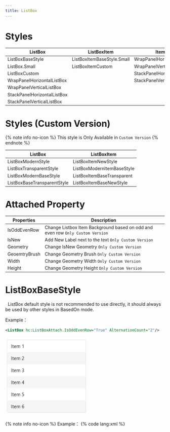 ```yaml
---
title: ListBox
---
```


# Styles
|ListBox|ListBoxItem|ItemsPanelTemplate|
|-|-|-|
|ListBoxBaseStyle|ListBoxItemBaseStyle.Small|WrapPanelHorizontalItemsPanelTemplate|
|ListBox.Small|ListBoxItemCustom|WrapPanelVerticalItemsPanelTemplate|
|ListBoxCustom||StackPanelHorizontalItemsPanelTemplate|
|WrapPanelHorizontalListBox||StackPanelVerticalItemsPanelTemplate|
|WrapPanelVerticalListBox|||
|StackPanelHorizontalListBox|||
|StackPanelVerticalListBox|||

# Styles (Custom Version)
{% note info no-icon %}
This style is Only Available in `Custom Version`
{% endnote %}

|ListBox|ListBoxItem|
|-|-|
|ListBoxModernStyle|ListBoxItemNewStyle|
|ListBoxTransparentStyle|ListBoxModernItemBaseStyle|
|ListBoxModernBaseStyle|ListBoxItemBaseTransparent|
|ListBoxBaseTransparentStyle|ListBoxItemBaseNewStyle|

# Attached Property
| Properties | Description |
| - | - |
| IsOddEvenRow  | Change Listbox Item Background based on odd and even row  `Only Custom Version` |
| IsNew  | Add New Label next to the text  `Only Custom Version` |
| Geometry  | Change IsNew Geometry  `Only Custom Version` |
| GeoemtryBrush  | Change Geometry Brush  `Only Custom Version` |
| Width  | Change Geometry Width  `Only Custom Version` |
| Height  | Change Geometry Height  `Only Custom Version` |

# ListBoxBaseStyle

  ListBox default style is not recommended to use directly, it should always be used by other styles in BasedOn mode.

Example：
```xml
<ListBox hc:ListBoxAttach.IsOddEvenRow="True" AlternationCount="2"/>
```

![ListBox.IsOddEvenRow](https://raw.githubusercontent.com/ghost1372/Resources/main/HandyControls/Docs/ListBoxIsOddOrEven.png)

{% note info no-icon %}
Example：
{% code lang:xml %}
<Style BasedOn = "{StaticResource ListBoxBaseStyle}" TargetType = "ListBox" />
{% endcode %}

![ListBox.BaseStyle](https://raw.githubusercontent.com/HandyOrg/HandyOrgResource/master/HandyControl/Doc/native_controls/ListBox.BaseStyle.png)

{% endnote %}

#  ListBoxCustom : ListBoxBaseStyle

ListBox ListCustomstyle, which retains the basic attribute style of the Listbox, and the data display style is customized by the current user to achieve personalized customization.

{% note info no-icon %}
Example：
{% code lang:xml %}
    <ListBox Margin="10" ItemsSource="{Binding Datas}"  
             Style="{DynamicResource ListBoxCustom}">
        <ListBox.ItemTemplate>
            <DataTemplate>
                <Border BorderThickness="1" BorderBrush="Black" Margin="0,5">
                    <DockPanel LastChildFill="True">
                        <Path DockPanel.Dock="Left" Fill="YellowGreen" Width="20" Margin="10,0,10,0" HorizontalAlignment="Center" Data="{DynamicResource BubbleTailGeometry}"></Path>
                        <TextBlock Padding="10" Text="{Binding Name}"></TextBlock>
                    </DockPanel>
                </Border>
            </DataTemplate>
        </ListBox.ItemTemplate>
    </ListBox>
{% endcode %}



![ListBox.CustomStyle](https://raw.githubusercontent.com/HandyOrg/HandyOrgResource/master/HandyControl/Doc/native_controls/ListBox.CustomStyle.png)

{% endnote %}

#  WrapPanelHorizontalListBox : ListBoxCustom

The layout container is WrapPanel, and the display style is horizontal.

{% note info no-icon %}
Example：
{% code lang:xml %}
    <ListBox Margin="10" ItemsSource="{Binding Datas}"  
             Style="{DynamicResource WrapPanelHorizontalListBox}">
        <ListBox.ItemTemplate>
            <DataTemplate>
                <Border BorderThickness="1" BorderBrush="Black" Margin="5,0">
                    <DockPanel LastChildFill="True">
                        <Path DockPanel.Dock="Left" Fill="YellowGreen" Width="20" Margin="10,0,10,0" HorizontalAlignment="Center" Data="{DynamicResource BubbleTailGeometry}"></Path>
                        <TextBlock Padding="10" Text="{Binding Name}"></TextBlock>
                    </DockPanel>
                </Border>
            </DataTemplate>
        </ListBox.ItemTemplate>
    </ListBox>
{% endcode %}

![ListBox.WrapPanelHorizontalStyle](https://raw.githubusercontent.com/HandyOrg/HandyOrgResource/master/HandyControl/Doc/native_controls/ListBox.WrapPanelHorizontalStyle.png)

{% endnote %}

#  WrapPanelVerticalListBox : ListBoxCustom

The layout container is WrapPanel, and the display style is vertical.

{% note info no-icon %}
Example：
{% code lang:xml %}
    <ListBox Margin="10" ItemsSource="{Binding Datas}"  
             Style="{DynamicResource WrapPanelVerticalListBox}">
        <ListBox.ItemTemplate>
            <DataTemplate>
                <Border BorderThickness="1" BorderBrush="Black" Margin="0,5">
                    <DockPanel LastChildFill="True">
                        <Path DockPanel.Dock="Left" Fill="YellowGreen" Width="20" Margin="10,0,10,0" HorizontalAlignment="Center" Data="{DynamicResource BubbleTailGeometry}"></Path>
                        <TextBlock Padding="10" Text="{Binding Name}"></TextBlock>
                    </DockPanel>
                </Border>
            </DataTemplate>
        </ListBox.ItemTemplate>
    </ListBox>
{% endcode %}

![ListBox.WrapPanelVerticalStyle](https://raw.githubusercontent.com/HandyOrg/HandyOrgResource/master/HandyControl/Doc/native_controls/ListBox.WrapPanelVerticalStyle.png)

{% endnote %}

#  StackPanelHorizontalListBox : ListBoxCustom

The layout container is a StackPanel, and the display style is horizontal.

{% note info no-icon %}
Example：
{% code lang:xml %}
    <ListBox Margin="10" ItemsSource="{Binding Datas}"  
             Style="{DynamicResource StackPanelHorizontalListBox}">
        <ListBox.ItemTemplate>
            <DataTemplate>
                <Border BorderThickness="1" BorderBrush="Black" Margin="5,0">
                    <DockPanel LastChildFill="True">
                        <Path DockPanel.Dock="Left" Fill="YellowGreen" Width="20" Margin="10,0,10,0" HorizontalAlignment="Center" Data="{DynamicResource BubbleTailGeometry}"></Path>
                        <TextBlock Padding="10" Text="{Binding Name}"></TextBlock>
                    </DockPanel>
                </Border>
            </DataTemplate>
        </ListBox.ItemTemplate>
    </ListBox>
{% endcode %}

![ListBox.StackPanelHorizontalStyle](https://raw.githubusercontent.com/HandyOrg/HandyOrgResource/master/HandyControl/Doc/native_controls/ListBox.StackPanelHorizontalStyle.png)

{% endnote %}

#  StackPanelVerticalListBox : ListBoxCustom

The layout container is a StackPanel, which displays the style vertically.

{% note info no-icon %}
Example：
{% code lang:xml %}
    <ListBox Margin="10" ItemsSource="{Binding Datas}"  
             Style="{DynamicResource StackPanelVerticalListBox}">
        <ListBox.ItemTemplate>
            <DataTemplate>
                <Border BorderThickness="1" BorderBrush="Black" Margin="0,1">
                    <DockPanel LastChildFill="True">
                        <Path DockPanel.Dock="Left" Fill="YellowGreen" Width="20" Margin="10,0,10,0" HorizontalAlignment="Center" Data="{DynamicResource BubbleTailGeometry}"></Path>
                        <TextBlock Padding="10" Text="{Binding Name}"></TextBlock>
                    </DockPanel>
                </Border>
            </DataTemplate>
        </ListBox.ItemTemplate>
    </ListBox>
{% endcode %}

![ListBox.StackPanelVerticalStyle](https://raw.githubusercontent.com/HandyOrg/HandyOrgResource/master/HandyControl/Doc/native_controls/ListBox.StackPanelVerticalStyle.png)

{% endnote %}

# ListBoxModernStyle
{% note info %}
This style is `Only Available in Custom Version`

you can use `IconElement` and `ListBoxAttach` AttachedProperty

{% code lang:xml %}
<ListBox Style="{StaticResource ListBoxModernStyle}" Width="200" Margin="32">
    <ListBoxItem Content="Item 1" hc:IconElement.Height="16" hc:IconElement.Width="16" hc:IconElement.Geometry="{StaticResource ConfigGeometry}"/>
    <ListBoxItem Content="Item 2" hc:ListBoxAttach.IsNew="True" hc:IconElement.Height="16" hc:IconElement.Width="16" hc:IconElement.Geometry="{StaticResource ConfigGeometry}"/>
    <ListBoxItem Content="Item 3" hc:ListBoxAttach.IsNew="True" hc:ListBoxAttach.GeoemtryBrush="{DynamicResource WarningBrush}" hc:ListBoxAttach.Geometry="{DynamicResource ClockGeometry}" hc:IconElement.Height="16" hc:IconElement.Width="16" hc:IconElement.Geometry="{StaticResource ConfigGeometry}"/>
</ListBox>
{% endcode %}
{% endnote %}

![ListBox.ListBoxModernStyle](https://raw.githubusercontent.com/ghost1372/Resources/main/HandyControls/Docs/ListBoxModernStyle.png)

# ListBoxTransparentStyle
`This style is Only Available in Custom Version`

``` xml
<ListBox Style={StaticResource ListBoxTransparentStyle}/>
```

# ListBoxItemNewStyle
`This style is Only Available in Custom Version`

this style is for Listbox Item with a `new` geometry icon
```xml
<ListBox>
<ListBoxItem Style="{StaticResource ListBoxItemNewStyle}"/>
</ListBox>
```
